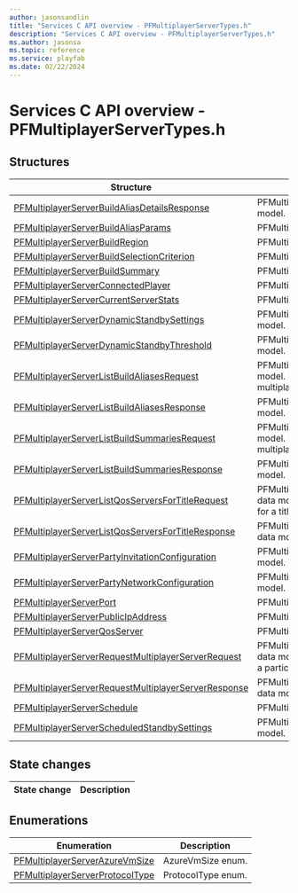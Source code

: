 ```yaml
---
author: jasonsandlin
title: "Services C API overview - PFMultiplayerServerTypes.h"
description: "Services C API overview - PFMultiplayerServerTypes.h"
ms.author: jasonsa
ms.topic: reference
ms.service: playfab
ms.date: 02/22/2024
---
```


# Services C API overview - PFMultiplayerServerTypes.h

  
## Structures  

| Structure | Description |  
| --- | --- |  
| [PFMultiplayerServerBuildAliasDetailsResponse](structs/pfmultiplayerserverbuildaliasdetailsresponse.md) | PFMultiplayerServerBuildAliasDetailsResponse data model. |  
| [PFMultiplayerServerBuildAliasParams](structs/pfmultiplayerserverbuildaliasparams.md) | PFMultiplayerServerBuildAliasParams data model. |  
| [PFMultiplayerServerBuildRegion](structs/pfmultiplayerserverbuildregion.md) | PFMultiplayerServerBuildRegion data model. |  
| [PFMultiplayerServerBuildSelectionCriterion](structs/pfmultiplayerserverbuildselectioncriterion.md) | PFMultiplayerServerBuildSelectionCriterion data model. |  
| [PFMultiplayerServerBuildSummary](structs/pfmultiplayerserverbuildsummary.md) | PFMultiplayerServerBuildSummary data model. |  
| [PFMultiplayerServerConnectedPlayer](structs/pfmultiplayerserverconnectedplayer.md) | PFMultiplayerServerConnectedPlayer data model. |  
| [PFMultiplayerServerCurrentServerStats](structs/pfmultiplayerservercurrentserverstats.md) | PFMultiplayerServerCurrentServerStats data model. |  
| [PFMultiplayerServerDynamicStandbySettings](structs/pfmultiplayerserverdynamicstandbysettings.md) | PFMultiplayerServerDynamicStandbySettings data model. |  
| [PFMultiplayerServerDynamicStandbyThreshold](structs/pfmultiplayerserverdynamicstandbythreshold.md) | PFMultiplayerServerDynamicStandbyThreshold data model. |  
| [PFMultiplayerServerListBuildAliasesRequest](structs/pfmultiplayerserverlistbuildaliasesrequest.md) | PFMultiplayerServerListBuildAliasesRequest data model. Returns a list of summarized details of all multiplayer server builds for a title. |  
| [PFMultiplayerServerListBuildAliasesResponse](structs/pfmultiplayerserverlistbuildaliasesresponse.md) | PFMultiplayerServerListBuildAliasesResponse data model. |  
| [PFMultiplayerServerListBuildSummariesRequest](structs/pfmultiplayerserverlistbuildsummariesrequest.md) | PFMultiplayerServerListBuildSummariesRequest data model. Returns a list of summarized details of all multiplayer server builds for a title. |  
| [PFMultiplayerServerListBuildSummariesResponse](structs/pfmultiplayerserverlistbuildsummariesresponse.md) | PFMultiplayerServerListBuildSummariesResponse data model. |  
| [PFMultiplayerServerListQosServersForTitleRequest](structs/pfmultiplayerserverlistqosserversfortitlerequest.md) | PFMultiplayerServerListQosServersForTitleRequest data model. Returns a list of quality of service servers for a title. |  
| [PFMultiplayerServerListQosServersForTitleResponse](structs/pfmultiplayerserverlistqosserversfortitleresponse.md) | PFMultiplayerServerListQosServersForTitleResponse data model. |  
| [PFMultiplayerServerPartyInvitationConfiguration](structs/pfmultiplayerserverpartyinvitationconfiguration.md) | PFMultiplayerServerPartyInvitationConfiguration data model. |  
| [PFMultiplayerServerPartyNetworkConfiguration](structs/pfmultiplayerserverpartynetworkconfiguration.md) | PFMultiplayerServerPartyNetworkConfiguration data model. |  
| [PFMultiplayerServerPort](structs/pfmultiplayerserverport.md) | PFMultiplayerServerPort data model. |  
| [PFMultiplayerServerPublicIpAddress](structs/pfmultiplayerserverpublicipaddress.md) | PFMultiplayerServerPublicIpAddress data model. |  
| [PFMultiplayerServerQosServer](structs/pfmultiplayerserverqosserver.md) | PFMultiplayerServerQosServer data model. |  
| [PFMultiplayerServerRequestMultiplayerServerRequest](structs/pfmultiplayerserverrequestmultiplayerserverrequest.md) | PFMultiplayerServerRequestMultiplayerServerRequest data model. Requests a multiplayer server session from a particular build in any of the given preferred regions. |  
| [PFMultiplayerServerRequestMultiplayerServerResponse](structs/pfmultiplayerserverrequestmultiplayerserverresponse.md) | PFMultiplayerServerRequestMultiplayerServerResponse data model. |  
| [PFMultiplayerServerSchedule](structs/pfmultiplayerserverschedule.md) | PFMultiplayerServerSchedule data model. |  
| [PFMultiplayerServerScheduledStandbySettings](structs/pfmultiplayerserverscheduledstandbysettings.md) | PFMultiplayerServerScheduledStandbySettings data model. |  
  
## State changes  
  
| State change | Description |  
| --- | --- |  
  
## Enumerations  

| Enumeration | Description |  
| --- | --- |  
| [PFMultiplayerServerAzureVmSize](enums/pfmultiplayerserverazurevmsize.md) | AzureVmSize enum.|  
| [PFMultiplayerServerProtocolType](enums/pfmultiplayerserverprotocoltype.md) | ProtocolType enum.|  
